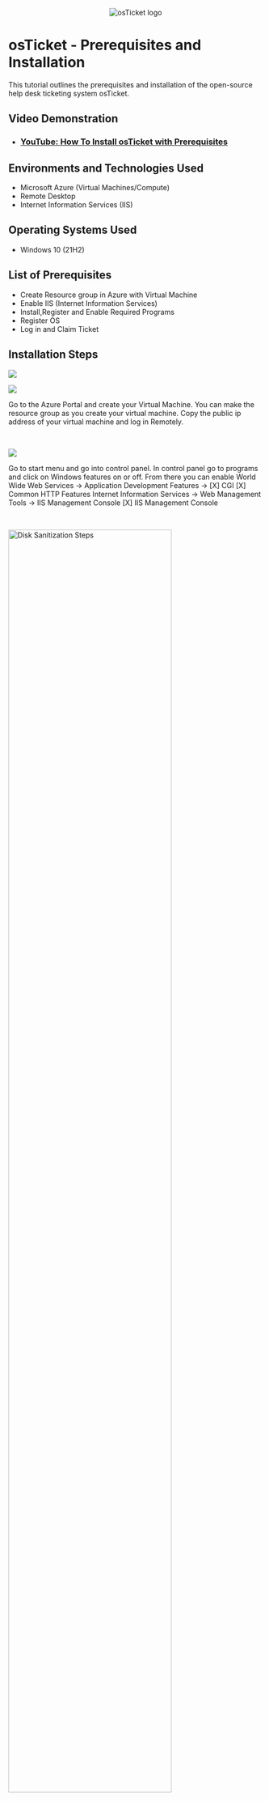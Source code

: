 <p align="center">
<img src="https://i.imgur.com/Clzj7Xs.png" alt="osTicket logo"/>
</p>

<h1>osTicket - Prerequisites and Installation</h1>
This tutorial outlines the prerequisites and installation of the open-source help desk ticketing system osTicket.<br />


<h2>Video Demonstration</h2>

- ### [YouTube: How To Install osTicket with Prerequisites](https://www.youtube.com)

<h2>Environments and Technologies Used</h2>

- Microsoft Azure (Virtual Machines/Compute)
- Remote Desktop
- Internet Information Services (IIS)

<h2>Operating Systems Used </h2>

- Windows 10</b> (21H2)

<h2>List of Prerequisites</h2>

- Create Resource group in Azure with Virtual Machine
- Enable IIS (Internet Information Services)
- Install,Register and Enable Required Programs
- Register OS
- Log in and Claim Ticket

<h2>Installation Steps</h2
<p>
<img src="https://github.com/Klinsmannn/osticket-prereqs/assets/146140975/1cf80ad1-1ab7-4f51-bad6-16261becb755">  <p></p>   <img src="https://github.com/Klinsmannn/osticket-prereqs/assets/146140975/09a27be6-ee54-4e41-80a5-628b4fbeb5ea">


</p>
<p>
Go to the Azure Portal and create your Virtual Machine. You can make the resource group as you create your virtual machine. Copy the public ip address of your virtual machine and log in Remotely.   
</p>
<br />

<p>
<img src="https://github.com/Klinsmannn/osticket-prereqs/assets/146140975/5345f981-0332-4b81-800f-13560807391b">
</p>
<p>
  Go to start menu and go into control panel. In control panel go to programs and click on Windows features on or off. From there you can enable World Wide Web Services -> Application Development Features ->
[X] CGI
[X] Common HTTP Features
Internet Information Services -> Web Management Tools -> IIS Management Console
	[X] IIS Management Console

</p>
<br />

<p>
<img src="https://i.imgur.com/DJmEXEB.png" height="80%" width="80%" alt="Disk Sanitization Steps"/>
</p>
<p>
Lorem ipsum dolor sit amet, consectetur adipiscing elit, sed do eiusmod tempor incididunt ut labore et dolore magna aliqua. Ut enim ad minim veniam, quis nostrud exercitation ullamco laboris nisi ut aliquip ex ea commodo consequat. Duis aute irure dolor in reprehenderit in voluptate velit esse cillum dolore eu fugiat nulla pariatur.
</p>
<br />sticket-prereqs**
